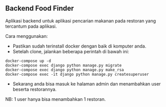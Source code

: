 ## Backend Food Finder

Aplikasi backend untuk aplikasi pencarian makanan pada restoran yang tercantum pada aplikasi.

Cara menggunakan:

- Pastikan sudah terinstall docker dengan baik di komputer anda.
- Setelah clone, jalankan beberapa perintah di bawah ini:

```
docker-compose up -d
docker-compose exec django python manage.py migrate
docker-compose exec django python manage.py make_rsa
docker-compose exec -it django python manage.py createsuperuser
```

- Sekarang anda bisa masuk ke halaman admin dan menambahkan user beserta restorannya.

NB: 1 user hanya bisa menambahkan 1 restoran.